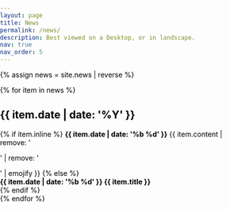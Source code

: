 ```yaml
---
layout: page
title: News
permalink: /news/
description: Best viewed on a Desktop, or in landscape.
nav: true
nav_order: 5
---
```


<link href="https://cdnjs.cloudflare.com/ajax/libs/font-awesome/6.0.0-beta3/css/all.min.css" rel="stylesheet">
<style>
body {
    margin: 0;
    padding: 0;
    color: black;
}

.responsive-img {
width: 100%;
height: auto;
}

.video-container iframe{
width=100%;
aspect-ratio: 16 / 9;
border: none;
}

#news-timeline {
position: relative;
width: 90%;
max-width: 1200px;
margin: 50px auto;
padding: 20px;
}

.timeline-spine {
position: absolute;
left: 50%;
top: 0;
width: 4px;
background: linear-gradient(180deg, #555, #999);
transform: translateX(-50%);
transition: height 0.4s ease;
}

.news-item {
position: relative;
width: 45%;
margin-bottom: 60px;
padding: 20px;
background: white;
border-radius: 10px;
box-shadow: 0 8px 20px rgba(0,0,0,0.1);
transition: transform 0.3s ease, box-shadow 0.3s ease;
opacity: 0;
transform: translateY(30px);
color: black;
}

.news-item.show {
opacity: 1;
transform: translateY(0);
}

.news-left {
float: left;
clear: both;
}

.news-right {
float: right;
clear: both;
}

.news-content {
margin-top: 0;
font-size: 1.2em;
background-color: #fff;
color: #333;
color: black;
}

.news-content h2 {
margin-top: 0;
font-size: 1.2em;
color: black;
}

.content-preview {
font-weight: bold;
margin-bottom: 10px;
color: black;
}

.content-full {
display: none;
margin-top: 10px;
color: black;
}

.expand-arrow {
text-align: center;
cursor: pointer;
font-size: 1.2em;
color: black;
margin-top: 10px;
}

.expand-arrow i {
display: inline-block;
transition: transform 0.3s ease;
}

.expanded .expand-arrow i {
transform: rotate(180deg);
}

.expanded .content-full {
display: block;
color: black;
}

.news-content h2,
.content-preview,
.content-full,
.expand-arrow {
color: black;
}

@media (max-width: 768px) {
.news-left, .news-right {
float: none;
width: 100%;
}
.connector-line {
display: none !important;
}
.connector-dot {
left: calc(50% - 7px) !important;
right: auto !important;
}
}

}
</style>

{% assign news = site.news | reverse %}

<div id="news-timeline">
    <div class="timeline-spine"></div>
    {% for item in news %}
    <div class="news-item" data-year="{{ item.date | date: '%Y' }}">
        <div class="news-content">
            <h2>{{ item.date | date: '%Y' }}</h2>
            {% if item.inline %}
                <b>{{ item.date | date: '%b %d' }}</b>&nbsp;{{ item.content | remove: '<p>' | remove: '</p>' | emojify }}
            {% else %}
                <div class="content-preview"><b>{{ item.date | date: '%b %d' }}&nbsp;{{ item.title }}</b></div>
                <div class="content-full" style="display: none;">{{ item.content | remove: '<p>' | remove: '</p>' | emojify }}</div>
                <div class="expand-arrow"><i class="fa-solid fa-chevron-down"></i></div>
            {% endif %}
        </div>
    </div>
    {% endfor %}
</div>

<script>
document.addEventListener("DOMContentLoaded", function() {
    const newsItems = document.querySelectorAll('.news-item');
    const timelineSpine = document.querySelector('.timeline-spine');

    function updateSpineHeight() {
        const maxHeight = Array.from(newsItems).reduce((max, item) => Math.max(max, item.offsetTop + item.offsetHeight), 0);
        timelineSpine.style.height = maxHeight + 'px';
    }

    newsItems.forEach((item, index) => {
        setTimeout(() => item.classList.add('show'), index * 100);
    });

    document.querySelectorAll('.expand-arrow').forEach(arrow => {
        arrow.addEventListener('click', function() {
            const content = this.parentElement;
            const icon = this.querySelector('i');
            content.classList.toggle('expanded');
            const fullContent = content.querySelector('.content-full');
            if (fullContent.style.display === 'block') {
                fullContent.style.display = 'none';
            } else {
                fullContent.style.display = 'block';
            }
            setTimeout(() => {
                updateSpineHeight();
            }, 300);
        });
    });

    newsItems.forEach((item) => {
        const year = parseInt(item.getAttribute('data-year'), 10);
        if (year % 2 === 0) {
            item.classList.add('news-left');
        } else {
            item.classList.add('news-right');
        }
    });

    updateSpineHeight();
});
</script>

